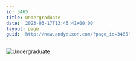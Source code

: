 ```yaml
---
id: 3465
title: Undergraduate
date: '2023-03-17T13:45:41+00:00'
layout: page
guid: 'http://new.andydixon.com/?page_id=3465'
---
```


![Undergraduate](https://i0.wp.com/assets.g8x2.ldn.idrivee2-23.com/posters/Undergraduate%2001.jpg?w=1200&ssl=1 "Undergraduate")